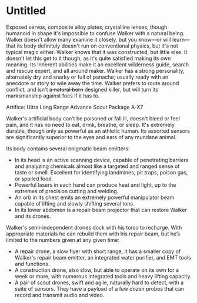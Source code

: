 # Untitled

Exposed servos, composite alloy plates, crystalline lenses; though humanoid in shape it's impossible to confuse Walker with a natural being. Walker doesn't allow many examine it closely, but you know—or will learn—that its body definitely doesn't run on conventional physics, but it's not typical magic either. Walker knows that it was constructed, but little else. It doesn't let this get to it though, as it's quite satisfied making its own meaning. Its inherent abilities make it an excellent wilderness guide, search and rescue expert, and all around maker. Walker has a strong personality, alternately dry and snarky or full of panache; usually ready with an anecdote or story to wile away the time. Walker prefers to route around conflict, and isn't ~~a natural born~~ designed killer, but will turn its marksmanship against foes if it has to.

Artifice: Ultra Long Range Advance Scout Package A-X7

Walker's artificial body can’t be poisoned or fall ill, doesn't bleed or feel pain, and it has no need to eat, drink, breathe, or sleep. It's extremely durable, though only as powerful as an athletic human. Its assorted sensors are significantly superior to the eyes and ears of any mundane animal.

Its body contains several enigmatic beam emitters:

- In its head is an active scanning device, capable of penetrating barriers and analyzing chemicals almost like a targeted and ranged sense of taste or smell. Excellent for identifying landmines, pit traps, poison gas, or spoiled food.
- Powerful lasers in each hand can produce heat and light, up to the extremes of precision cutting and welding.
- An orb in its chest emits an extremely powerful manipulator beam capable of lifting and slowly shifting several tons.
- In its lower abdomen is a repair beam projector that can restore Walker and its drones.

Walker's semi-independent drones dock with his torso to recharge. With appropriate materials he can rebuild them with his repair beam, but he’s limited to the numbers given at any given time:

- A repair drone, a slow flyer with short range, it has a smaller copy of Walker's repair beam emitter, an integrated water purifier, and EMT tools and functions.
- A construction drone, also slow, but able to operate on its own for a week or more, with numerous integrated tools and heavy lifting capacity.
- A pair of scout drones, swift and agile, naturally hard to detect, with a suite of sensors. They have a payload of a few dozen probes that can record and transmit audio and video.